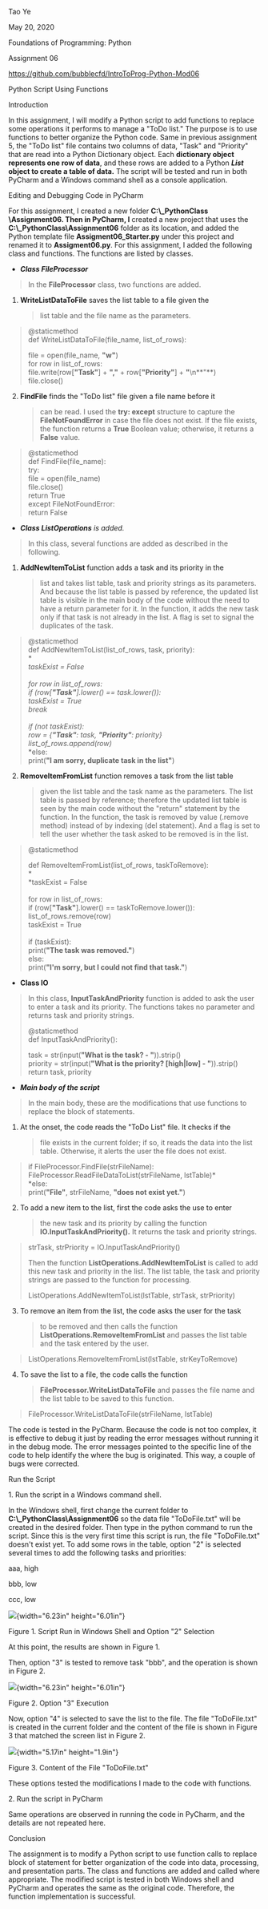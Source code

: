 Tao Ye

May 20, 2020

Foundations of Programming: Python

Assignment 06

<https://github.com/bubblecfd/IntroToProg-Python-Mod06>

Python Script Using Functions

Introduction

In this assignment, I will modify a Python script to add functions to
replace some operations it performs to manage a \"ToDo list.\" The
purpose is to use functions to better organize the Python code. Same in
previous assignment 5, the \"ToDo list\" file contains two columns of
data, \"Task\" and \"Priority" that are read into a Python Dictionary
object. Each **dictionary object represents one row of data**, and these
rows are added to a Python ***List* object to create a table of data.**
The script will be tested and run in both PyCharm and a Windows command
shell as a console application.

Editing and Debugging Code in PyCharm

For this assignment, I created a new folder **C:\\\_PythonClass
\\Assignment06. Then in PyCharm, I** created a new project that uses the
**C:\\\_PythonClass\\Assignment06** folder as its location, and added
the Python template file **Assigment06\_Starter.py** under this project
and renamed it to **Assigment06.py**. For this assignment, I added the
following class and functions. The functions are listed by classes.

-   ***Class FileProcessor***

> In the **FileProcessor** class, two functions are added.

1.  **WriteListDataToFile** saves the list table to a file given the
    > list table and the file name as the parameters.

> \@staticmethod\
> def WriteListDataToFile(file\_name, list\_of\_rows):
>
> file = open(file\_name, **\"w\"**)\
> for row in list\_of\_rows:\
> file.write(row\[**\"Task\"**\] + **\",\"** + row\[**\"Priority\"**\] +
> **\"**\\n**\"**)\
> file.close()

2.  **FindFile** finds the "ToDo list" file given a file name before it
    > can be read. I used the **try: except** structure to capture the
    > **FileNotFoundError** in case the file does not exist. If the file
    > exists, the function returns a **True** Boolean value; otherwise,
    > it returns a **False** value.

> \@staticmethod\
> def FindFile(file\_name):\
> try:\
> file = open(file\_name)\
> file.close()\
> return True\
> except FileNotFoundError:\
> return False

-   ***Class ListOperations** is added.*

> In this class, several functions are added as described in the
> following.

1.  **AddNewItemToList** function adds a task and its priority in the
    > list and takes list table, task and priority strings as its
    > parameters. And because the list table is passed by reference, the
    > updated list table is visible in the main body of the code without
    > the need to have a return parameter for it. In the function, it
    > adds the new task only if that task is not already in the list. A
    > flag is set to signal the duplicates of the task.

> \@staticmethod\
> def AddNewItemToList(list\_of\_rows, task, priority):\
> *\
> *taskExist = False\
> \
> for row in list\_of\_rows:\
> if (row\[**\"Task\"**\].lower() == task.lower()):\
> taskExist = True\
> break\
> \
> if (not taskExist):\
> row = {**\"Task\"**: task, **\"Priority\"**: priority}*\
> *list\_of\_rows.append(row)*\
> *else:\
> print(**\"I am sorry, duplicate task in the list\"**)

2.  **RemoveItemFromList** function removes a task from the list table
    > given the list table and the task name as the parameters. The list
    > table is passed by reference; therefore the updated list table is
    > seen by the main code without the "return" statement by the
    > function. In the function, the task is removed by value (.remove
    > method) instead of by indexing (del statement). And a flag is set
    > to tell the user whether the task asked to be removed is in the
    > list.

> \@staticmethod
>
> def RemoveItemFromList(list\_of\_rows, taskToRemove):\
> *\
> *taskExist = False\
> \
> for row in list\_of\_rows:\
> if (row\[**\"Task\"**\].lower() == taskToRemove.lower()):\
> list\_of\_rows.remove(row)\
> taskExist = True\
> \
> if (taskExist):\
> print(**\"The task was removed.\"**)\
> else:\
> print(**\"I\'m sorry, but I could not find that task.\"**)

-   **Class IO**

> In this class, **InputTaskAndPriority** function is added to ask the
> user to enter a task and its priority. The functions takes no
> parameter and returns task and priority strings.
>
> \@staticmethod\
> def InputTaskAndPriority():
>
> task = str(input(**\"What is the task? - \"**)).strip()\
> priority = str(input(**\"What is the priority? \[high\|low\] -
> \"**)).strip()\
> return task, priority

-   ***Main body of the script***

> In the main body, these are the modifications that use functions to
> replace the block of statements.

1.  At the onset, the code reads the "ToDo List" file. It checks if the
    > file exists in the current folder; if so, it reads the data into
    > the list table. Otherwise, it alerts the user the file does not
    > exist.

> if FileProcessor.FindFile(strFileName):\
> FileProcessor.ReadFileDataToList(strFileName, lstTable)*\
> *else:\
> print(**\"File\"**, strFileName, **\"does not exist yet.\"**)

2.  To add a new item to the list, first the code asks the use to enter
    > the new task and its priority by calling the function
    > **IO.InputTaskAndPriority().** It returns the task and priority
    > strings.

> strTask, strPriority = IO.InputTaskAndPriority()
>
> Then the function **ListOperations.AddNewItemToList** is called to add
> this new task and priority in the list. The list table, the task and
> priority strings are passed to the function for processing.
>
> ListOperations.AddNewItemToList(lstTable, strTask, strPriority)

3.  To remove an item from the list, the code asks the user for the task
    > to be removed and then calls the function
    > **ListOperations.RemoveItemFromList** and passes the list table
    > and the task entered by the user.

> ListOperations.RemoveItemFromList(lstTable, strKeyToRemove)

4.  To save the list to a file, the code calls the function
    > **FileProcessor.WriteListDataToFile** and passes the file name and
    > the list table to be saved to this function.

> FileProcessor.WriteListDataToFile(strFileName, lstTable)

The code is tested in the PyCharm. Because the code is not too complex,
it is effective to debug it just by reading the error messages without
running it in the debug mode. The error messages pointed to the specific
line of the code to help identify the where the bug is originated. This
way, a couple of bugs were corrected.

Run the Script

1\. Run the script in a Windows command shell.

In the Windows shell, first change the current folder to
**C:\\\_PythonClass\\Assignment06** so the data file "ToDoFile.txt" will
be created in the desired folder. Then type in the python command to run
the script. Since this is the very first time this script is run, the
file "ToDoFile.txt" doesn't exist yet. To add some rows in the table,
option "2" is selected several times to add the following tasks and
priorities:

aaa, high

bbb, low

ccc, low

![](./media/image1.png){width="6.23in" height="6.01in"}

Figure 1. Script Run in Windows Shell and Option "2" Selection

At this point, the results are shown in Figure 1.

Then, option "3" is tested to remove task "bbb", and the operation is
shown in Figure 2.

![](./media/image2.png){width="6.23in" height="6.01in"}

Figure 2. Option "3" Execution

Now, option "4" is selected to save the list to the file. The file
"ToDoFile.txt" is created in the current folder and the content of the
file is shown in Figure 3 that matched the screen list in Figure 2.

![](./media/image3.png){width="5.17in" height="1.9in"}

Figure 3. Content of the File "ToDoFile.txt"

These options tested the modifications I made to the code with
functions.

2\. Run the script in PyCharm

Same operations are observed in running the code in PyCharm, and the
details are not repeated here.

Conclusion

The assignment is to modify a Python script to use function calls to
replace block of statement for better organization of the code into
data, processing, and presentation parts. The class and functions are
added and called where appropriate. The modified script is tested in
both Windows shell and PyCharm and operates the same as the original
code. Therefore, the function implementation is successful.

